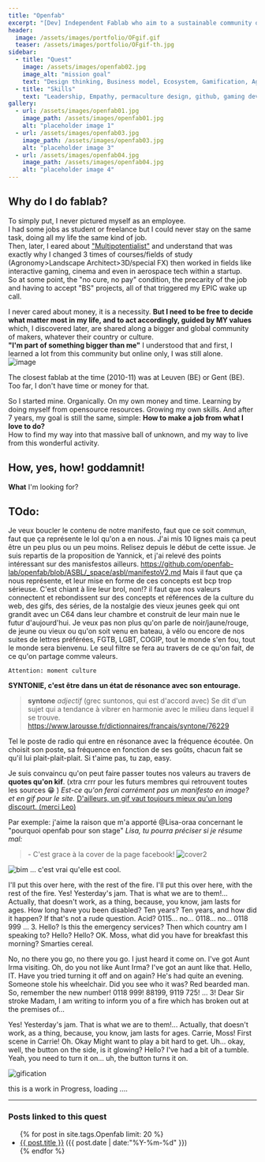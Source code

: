```yaml
---
title: "Openfab"
excerpt: "[Dev] Independent Fablab who aim to a sustainable community of makers by empowering them to pro level"
header:
  image: /assets/images/portfolio/OFgif.gif
  teaser: /assets/images/portfolio/OFgif-th.jpg
sidebar:
  - title: "Quest"
    image: /assets/images/openfab02.jpg
    image_alt: "mission goal"
    text: "Design thinking, Business model, Ecosystem, Gamification, Agile managment"
  - title: "Skills"
    text: "Leadership, Empathy, permaculture design, github, gaming development, accounting, timetracking, ..."
gallery:
  - url: /assets/images/openfab01.jpg
    image_path: /assets/images/openfab01.jpg
    alt: "placeholder image 1"
  - url: /assets/images/openfab03.jpg
    image_path: /assets/images/openfab03.jpg
    alt: "placeholder image 3"
  - url: /assets/images/openfab04.jpg
    image_path: /assets/images/openfab04.jpg
    alt: "placeholder image 4"
---
```


## Why do I do fablab?
To simply put, I never pictured myself as an employee.  
I had some jobs as student or freelance but I could never stay on the same task, doing all my life the same kind of job.  
Then, later, I eared about ["Multipotentialist"](https://youtu.be/QJORi5VO1F8) and understand that was exactly why I changed 3 times of courses/fields of study (Agronomy>Landscape Architect>3D/special FX) then worked in fields like interactive gaming, cinema and even in aerospace tech within a startup.  
So at some point, the "no cure, no pay" condition, the precarity of the job and having to accept "BS" projects, all of that triggered my EPIC wake up call.   

I never cared about money, it is a necessity. **But I need to be free to decide what matter most in my life, and to act accordingly, guided by MY values** which, I discovered later, are shared along a bigger and global community of makers, whatever their country or culture.  
**"I'm part of something bigger than me"** I understood that and first, I learned a lot from this community but online only, I was still alone.  
![image](https://user-images.githubusercontent.com/12049360/43578784-1d495064-9650-11e8-92a2-9b189e03cde3.png)

The closest fablab at the time (2010-11) was at Leuven (BE) or Gent (BE). Too far, I don't have time or money for that.

So I started mine. Organically. On my own money and time. Learning by doing myself from opensource resources. Growing my own skills.
And after 7 years, my goal is still the same, simple: **How to make a job from what I love to do?**  
How to find my way into that massive ball of unknown, and my way to live from this wonderful activity.

## How, yes, how! goddamnit!


**What** I'm looking for?


## TOdo:
Je veux boucler le contenu de notre manifesto, faut que ce soit commun, faut que ça représente le lol qu'on a en nous.
J'ai mis 10 lignes mais ça peut être un peu plus ou un peu moins. Relisez depuis le début de cette issue.
Je suis repartis de la proposition de Yannick, et j'ai relevé des points intéressant sur des manisfestos ailleurs. https://github.com/openfab-lab/openfab/blob/ASBL/_space/asbl/manifestoV2.md
Mais il faut que ça nous représente, et leur mise en forme de ces concepts est bcp trop sérieuse. C'est chiant à lire leur brol, non!? il faut que nos valeurs connectent et rebondissent sur des concepts et références de la culture du web, des gifs, des séries, de la nostalgie des vieux jeunes geek qui ont grandit avec un C64 dans leur chambre et construit de leur main nue le futur d'aujourd'hui.
Je veux pas non plus qu'on parle de noir/jaune/rouge, de jeune ou vieux ou qu'on soit venu en bateau, à vélo ou encore de nos suites de lettres préférées, FGTB, LGBT, COGIP, tout le monde s'en fou, tout le monde sera bienvenu.
Le seul filtre se fera au travers de ce qu'on fait, de ce qu'on partage comme valeurs.

`Attention: moment culture`

**SYNTONIE, c'est être dans un état de résonance avec son entourage.**
> **syntone** _adjectif_ (grec suntonos, qui est d'accord avec)
> Se dit d'un sujet qui a tendance à vibrer en harmonie avec le milieu dans lequel il se trouve.
https://www.larousse.fr/dictionnaires/francais/syntone/76229

Tel le poste de radio qui entre en résonance avec la fréquence écoutée. On choisit son poste, sa fréquence en fonction de ses goûts, chacun fait se qu'il lui plait-plait-plait. Si t'aime pas, tu zap, easy.

Je suis convaincu qu'on peut faire passer toutes nos valeurs au travers de **quotes qu'on kif**. (xtra crrr pour les futurs membres qui retrouvent toutes les sources :grin: )
_Est-ce qu'on ferai carrément pas un manifesto en image? et en gif pour le site._  [D'ailleurs, un gif vaut toujours mieux qu'un long discourt. (merci Leo)](https://www.youtube.com/watch?v=OD1nwi4kvXM)

Par exemple:
j'aime la raison que m'a apporté @Lisa-oraa concernant le "pourquoi openfab pour son stage"
_Lisa, tu pourra préciser si je résume mal:_

> \- C'est grace à la cover de la page facebook!
![cover2](https://user-images.githubusercontent.com/12049360/41191061-e7101090-6be9-11e8-84cb-6c24e58df484.png)

![bim](https://media.giphy.com/media/UmBdALbYTmCJ2/giphy.gif)
 ... c'est vrai qu'elle est cool.

I'll put this over here, with the rest of the fire. I'll put this over here, with the rest of the fire. Yes! Yesterday's jam. That is what we are to them!... Actually, that doesn't work, as a thing, because, you know, jam lasts for ages. How long have you been disabled? Ten years? Ten years, and how did it happen? If that's not a rude question. Acid? 0115... no... 0118... no... 0118 999 ... 3. Hello? Is this the emergency services? Then which country am I speaking to? Hello? Hello? OK. Moss, what did you have for breakfast this morning? Smarties cereal.


No, no there you go, no there you go. I just heard it come on. I've got Aunt Irma visiting. Oh, do you not like Aunt Irma? I've got an aunt like that. Hello, IT. Have you tried turning it off and on again? He's had quite an evening. Someone stole his wheelchair. Did you see who it was? Red bearded man. So, remember the new number! 0118 999! 88199, 9119 725! ... 3! Dear Sir stroke Madam, I am writing to inform you of a fire which has broken out at the premises of...

Yes! Yesterday's jam. That is what we are to them!... Actually, that doesn't work, as a thing, because, you know, jam lasts for ages. Carrie, Moss! First scene in Carrie! Oh. Okay Might want to play a bit hard to get. Uh... okay, well, the button on the side, is it glowing? Hello? I've had a bit of a tumble. Yeah, you need to turn it on... uh, the button turns it on.

![gification](https://i.imgur.com/rIWqFZL.gif)

this is a work in Progress, loading ....

---
### Posts linked to this quest
<ul class="posts">
{% for post in site.tags.Openfab limit: 20 %}  <!-- change the name after site.tags.***** to select the tag -->

  <div class="post_info">
    <li>
         <a href="{{ post.url }}">{{ post.title }}</a>
         <span>({{ post.date | date:"%Y-%m-%d" }})</span>
    </li>
    </div>
  {% endfor %}
</ul>
